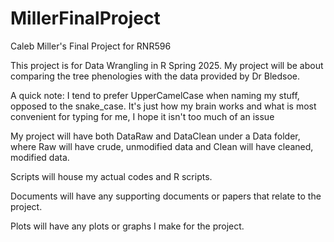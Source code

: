 # MillerFinalProject
Caleb Miller's Final Project for RNR596

This project is for Data Wrangling in R Spring 2025. My project will be about
comparing the tree phenologies with the data provided by Dr Bledsoe.

A quick note: I tend to prefer UpperCamelCase when naming my stuff, opposed to 
the snake_case. It's just how my brain works and what is most convenient for 
typing for me, I hope it isn't too much of an issue

My project will have both DataRaw and DataClean under a Data folder, where Raw
will have crude, unmodified data and Clean will have cleaned, modified data.

Scripts will house my actual codes and R scripts.

Documents will have any supporting documents or papers that relate to the project.

Plots will have any plots or graphs I make for the project.